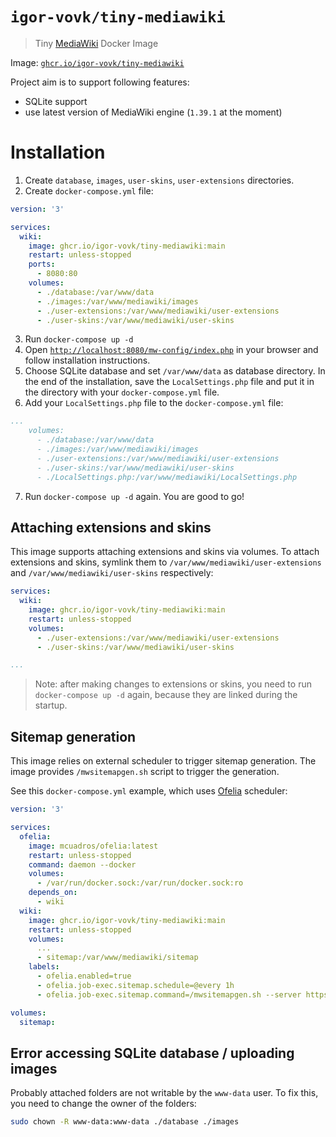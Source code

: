 # `igor-vovk/tiny-mediawiki`
> Tiny [MediaWiki](https://www.mediawiki.org/) Docker Image

Image: [`ghcr.io/igor-vovk/tiny-mediawiki`](https://ghcr.io/igor-vovk/tiny-mediawiki)

Project aim is to support following features:
* SQLite support
* use latest version of MediaWiki engine (`1.39.1` at the moment)

# Installation
1. Create `database`, `images`, `user-skins`, `user-extensions` directories.
2. Create `docker-compose.yml` file:
```yaml
version: '3'

services:
  wiki:
    image: ghcr.io/igor-vovk/tiny-mediawiki:main
    restart: unless-stopped
    ports:
      - 8080:80
    volumes:
      - ./database:/var/www/data
      - ./images:/var/www/mediawiki/images
      - ./user-extensions:/var/www/mediawiki/user-extensions
      - ./user-skins:/var/www/mediawiki/user-skins
```
3. Run `docker-compose up -d`
4. Open [`http://localhost:8080/mw-config/index.php`](http://localhost:8080/mw-config/index.php) in your browser and follow installation instructions.
5. Choose SQLite database and set `/var/www/data` as database directory. In the end of the installation, save the `LocalSettings.php` file and put it in the directory with your `docker-compose.yml` file.
6. Add your `LocalSettings.php` file to the `docker-compose.yml` file:
```yaml
...
    volumes:
      - ./database:/var/www/data
      - ./images:/var/www/mediawiki/images
      - ./user-extensions:/var/www/mediawiki/user-extensions
      - ./user-skins:/var/www/mediawiki/user-skins
      - ./LocalSettings.php:/var/www/mediawiki/LocalSettings.php
```
7. Run `docker-compose up -d` again. You are good to go!

## Attaching extensions and skins
This image supports attaching extensions and skins via volumes. To attach extensions and skins, symlink them to `/var/www/mediawiki/user-extensions` and `/var/www/mediawiki/user-skins` respectively:

```yaml
services:
  wiki:
    image: ghcr.io/igor-vovk/tiny-mediawiki:main
    restart: unless-stopped
    volumes:
      - ./user-extensions:/var/www/mediawiki/user-extensions
      - ./user-skins:/var/www/mediawiki/user-skins

...
```

> Note: after making changes to extensions or skins, you need to run `docker-compose up -d` again, because they are linked during the startup.


## Sitemap generation
This image relies on external scheduler to trigger sitemap generation.
The image provides `/mwsitemapgen.sh` script to trigger the generation.

See this `docker-compose.yml` example, which uses [Ofelia](https://hub.docker.com/r/mcuadros/ofelia) scheduler:
```yaml
version: '3'

services:
  ofelia:
    image: mcuadros/ofelia:latest
    restart: unless-stopped
    command: daemon --docker
    volumes:
      - /var/run/docker.sock:/var/run/docker.sock:ro
    depends_on:
      - wiki
  wiki:
    image: ghcr.io/igor-vovk/tiny-mediawiki:main
    restart: unless-stopped
    volumes:
      ...
      - sitemap:/var/www/mediawiki/sitemap
    labels:
      - ofelia.enabled=true
      - ofelia.job-exec.sitemap.schedule=@every 1h
      - ofelia.job-exec.sitemap.command=/mwsitemapgen.sh --server https://example.com --identifier examplecom

volumes:
  sitemap:
```

## Error accessing SQLite database / uploading images
Probably attached folders are not writable by the `www-data` user. To fix this, you need to change the owner of the folders:
```bash
sudo chown -R www-data:www-data ./database ./images
```
